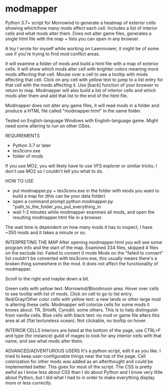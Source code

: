 # modmapper
Python 3.7+ script for Morrowind to generate a heatmap of exterior cells showing which/how many mods affect each cell. Includes a list of interior cells and what mods alter them. Does not alter game files, generates a single html file with the map + lists you can open in any browser. 

A toy I wrote for myself while working on Lawnmower, it might be of some use if you're trying to find mod conflict areas.

It will examine a folder of mods and build a html file with a map of exterior cells. It will show which mods alter cell with brighter colors meaning more mods affecting that cell. Mouse over a cell to see a tooltip with mods affecting that cell. Click on any cell with yellow text to jump to a list entry for that cell with the mods affecting it. Use [back] function of your browser to return to map. Modmapper will also build a list of interior cells and which mods alter them and add that list to the end of the html file.

Modmapper does not alter any game files, it will read mods in a folder and produce a HTML file called "modmapper.html" in the same folder.

Tested on English-language Windows with English-language game. Might need some altering to run on other OSes.

REQUIREMENTS

- Python 3.7 or later﻿
- tes3conv.exe﻿
- folder of mods


If you use MO2, you will likely have to use VFS explorer or similar tricks; I don't use MO2 so I couldn't tell you what to do.

HOW TO USE

- put modmapper.py + tes3conv.exe in the folder with mods you want to build a map for (this can be your data folder)
- open a command prompt python modmapper.py "path_to_the_folder_you_put_everything_in
- wait 1-2 minutes while modmapper examines all mods, and open the resulting modmapper.html file in a browser.

The wait time is dependent on how many mods it has to inspect, I have ~350 mods and it takes a minute or so.

INTERPRETING THE MAP
After opening modmapper.html you will see some program info and the start of the map.
Examined 334 files, skipped 4 files on the exclude list. Failed to convert 0 mods
Mods on the "failed to convert" list couldn't be converted with tes3conv.exe, this usually means there's a broken thing somewhere in the mod. It does not affect the functionality of modmapper.

Scroll to the right and maybe down a bit.

Green cells with yellow text: Morrowind/Bloodmoon area. Hover over cells to see tooltip with list of mods. Click on cell to go to list entry.
Red/Gray/Other color cells with yellow text: a new lands or other large mod is altering these cells. Modmapper will colorize cells for some mods it knows about: TR, SHotN, Cyrodiil, some others. This is to help distinguish from vanilla cells.
Blue cells with black text: no mod or game file alters this area at all (flat textureless ocean). Not clickable, no tooltip on hover.

INTERIOR CELLS
Interiors are listed at the bottom of the page, use CTRL+F and type (for instance) guild of mages to look for any interior cells with that name, and see what mods alter them.

ADVANCED/ADVENTUROUS USERS
It's a python script, edit it as you like. I tried to keep user-configurable things near the top of the page. Cell colorization for other mods was added as an afterthought and could be implemented better. This goes for most of the script. The CSS is pretty awful as I know less about CSS than I do about Python and I know very little about Python, but I did what I had to in order to make everything display more or less correctly.
